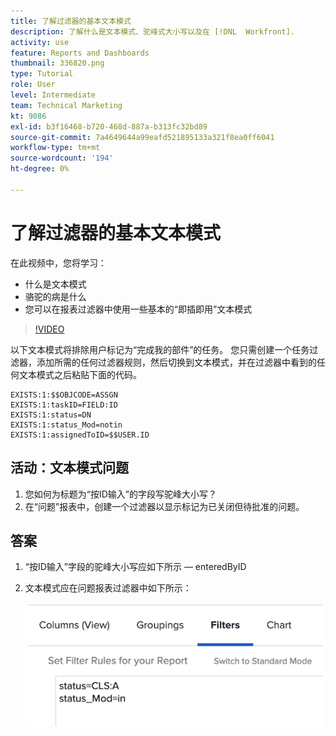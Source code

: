 ```yaml
---
title: 了解过滤器的基本文本模式
description: 了解什么是文本模式、驼峰式大小写以及在 [!DNL  Workfront].
activity: use
feature: Reports and Dashboards
thumbnail: 336820.png
type: Tutorial
role: User
level: Intermediate
team: Technical Marketing
kt: 9086
exl-id: b3f16468-b720-468d-887a-b313fc32bd89
source-git-commit: 7a4649644a99eafd521895133a321f8ea0ff6041
workflow-type: tm+mt
source-wordcount: '194'
ht-degree: 0%

---
```


# 了解过滤器的基本文本模式

在此视频中，您将学习：

* 什么是文本模式
* 骆驼的病是什么
* 您可以在报表过滤器中使用一些基本的“即插即用”文本模式

>[!VIDEO](https://video.tv.adobe.com/v/336820/?quality=12)

以下文本模式将排除用户标记为“完成我的部件”的任务。 您只需创建一个任务过滤器，添加所需的任何过滤器规则，然后切换到文本模式，并在过滤器中看到的任何文本模式之后粘贴下面的代码。

```
EXISTS:1:$$OBJCODE=ASSGN  
EXISTS:1:taskID=FIELD:ID  
EXISTS:1:status=DN  
EXISTS:1:status_Mod=notin  
EXISTS:1:assignedToID=$$USER.ID 
```

## 活动：文本模式问题

1. 您如何为标题为“按ID输入”的字段写驼峰大小写？
1. 在“问题”报表中，创建一个过滤器以显示标记为已关闭但待批准的问题。

## 答案

1. “按ID输入”字段的驼峰大小写应如下所示 — enteredByID
1. 文本模式应在问题报表过滤器中如下所示：

   ![在文本模式下创建新过滤器的屏幕图像](assets/btm-answer.png)
